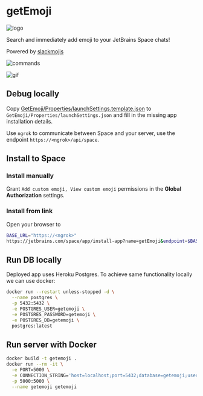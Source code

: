 # getEmoji

![logo](https://i.imgur.com/gnZgeLs.png)

Search and immediately add emoji to your JetBrains Space chats!

Powered by [slackmojis](https://slackmojis.com)

![commands](https://i.imgur.com/EwPgByj.png)

![gif](https://i.imgur.com/M2ahQzk.gif)

## Debug locally

Copy [GetEmoji/Properties/launchSettings.template.json](GetEmoji/Properties/launchSettings.template.json) to `GetEmoji/Properties/launchSettings.json` and fill in the missing app installation details.

Use `ngrok` to communicate between Space and your server, use the endpoint `https://<ngrok>/api/space`.

## Install to Space

### Install manually

Grant `Add custom emoji, View custom emoji` permissions in the **Global Authorization** settings.

### Install from link

Open your browser to

```sh
BASE_URL="https://<ngrok>"
https://jetbrains.com/space/app/install-app?name=getEmoji&endpoint=$BASE_URL/api/space
```

## Run DB locally

Deployed app uses Heroku Postgres. To achieve same functionality locally we can use docker:

```sh
docker run --restart unless-stopped -d \
  --name postgres \
  -p 5432:5432 \
  -e POSTGRES_USER=getemoji \
  -e POSTGRES_PASSWORD=getemoji \
  -e POSTGRES_DB=getemoji \
  postgres:latest
```

## Run server with Docker

```sh
docker build -t getemoji .
docker run --rm -it \
  -e PORT=5000 \
  -e CONNECTION_STRING='host=localhost;port=5432;database=getemoji;username=getemoji;password=getemoji' \
  -p 5000:5000 \
  --name getemoji getemoji
```

